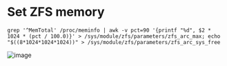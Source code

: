 # Set ZFS memory

```
grep '^MemTotal' /proc/meminfo | awk -v pct=90 '{printf "%d", $2 * 1024 * (pct / 100.0)}' > /sys/module/zfs/parameters/zfs_arc_max; echo "$((8*1024*1024*1024))" > /sys/module/zfs/parameters/zfs_arc_sys_free
```

![image](https://github.com/whc2001/_notes/assets/16266909/cba86041-0d41-4767-b889-b9dc5aef3ee8)

